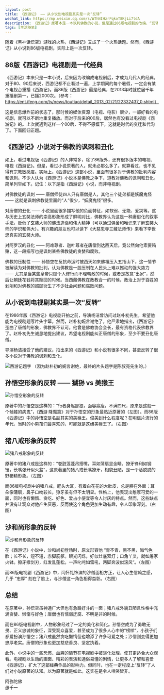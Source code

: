 ```yaml
---
layout: post
title: 《西游记》 —— 从小说到电视剧其实是一次“反转”
wechat_link: https://mp.weixin.qq.com/s/WThNIHzrPqkoT8KjLi7tdA
description: 《西游记》原著本是一本讽刺佛教的小说，但是通过86版电视剧的改编，“反转”了大众对《西游记》的认知，认为是佛教推崇的作品，甚至有人开始研究起里面的佛法了，这真是令人啼笑皆非。
tags: [生活随笔]
---
```


随着《黑神话悟空》游戏的火热，《西游记》又成了一个火热话题。然而，《西游记》从小说到86版电视剧，实际上是一次反转。

## 86版《西游记》电视剧是一代经典

《西游记》本来只是一本小说，后来因为改编成电视剧后，才成为几代人的经典。对于80、90后来说，西游记都不止看过一遍，上学期间的每个暑假，一定会有某个电视台重播《西游记》。而86版《西游记》最是经典，在2013年时就位居千年重播剧第一，已播2000次。（参考：https://ent.ifeng.com/tv/news/toutiao/detail_2013_02/21/22332437_0.shtml）

这是信息爆炸前的状态了，那时候的媒体资源（电视、电影）很少，一部好看的电视剧，就可以不断地重复播放。而对于后来的00后，居然也有没看过电视剧《西游记》的。上次就遇到这样一个00后，不得不感慨下，这就是时代的变迁和代沟了。下面回归正题。

## 《西游记》小说对于佛教的讽刺和丑化

如上，看过电视版《西游记》的人非常多，除了86版外，还有很多版本的电视、电视《西游记》。但是，看过小说原著的人，就未必那么多了。就算看过，也不见得有宗教敏感度。实际上，《西游记》这部小说，里面有很多对于佛教的批判内容和讽刺。不少人认为《西游记》小说本是佛教之争下，道教对佛教的讽刺和丑化。简单列举如下。记住：以下是指《西游记》小说，而非电视剧。

对佛教徒的讽刺 —— 唐僧师徒四人只有唐僧是人，其他三个徒弟都是妖魔鬼怪 —— 这就是讽刺佛教徒里面的“人”很少，“妖魔鬼怪”很多。

对唐僧的丑化 —— 小说里面很多描写他的负面特征，如软弱、无能、爱哭等。这与历史上玄奘法师的崇高形象形成了鲜明对比，佛教界认为这是一种庸俗化的叙事手法，贬低了玄奘大师的佛法造诣和伟大精神（可以通过俱舍和唯识来了解玄奘大师的学识和伟大）。有兴趣的朋友也可以读下《大慈恩寺三藏法师传》来看下李世忠真实的玄奘大师。

对阿罗汉的丑化 —— 阿难尊者、迦叶尊者在唐僧到达西天后，竟公然向他索要贿赂，这一段描写也是讽刺某些佛教徒的贪婪和腐败。

佛教的压制性 —— 孙悟空在反抗命运时被西天如来佛祖压入五指山下，这一情节被解读为对佛教的批判，认为佛教是一股压制在人民头上难以撼动的强大势力 —— 尤其是当某些皇帝只顾个人修行而不理朝政的时候，或者是故意“出家”，然后让朝廷花钱将其赎回的时候。当西藏佛教在政教合一的时候，政治上对于百姓的剥削和对佛教的照顾衍生了不少社会问题和腐败问题。

## 从小说到电视剧其实是一次“反转”

在1986年版《西游记》电视剧开拍之前，导演杨洁曾访问过赵朴初先生，希望他能为电视剧题写片头字幕。然而，赵朴初婉言谢绝了。他严肃地指出，《西游记》歪曲了唐僧的形象，佛教界不认可。他曾是佛教协会会长，最有资格代表佛教界了。赵朴初先生诚恳地提出建议，希望电视剧能纠正唐僧的形象，至少不要丑化唐僧。

导演杨洁接受了他的建议，拍出来的《西游记》和小说有很多不同，甚至反转了很多小说对于佛教的讽刺和丑化。

![西游记题字](../images/2024-08-23-12-50-58.png) 
（因为赵朴初的婉言谢绝，最终的片头题字是陈叔亮先生的。）

## 孙悟空形象的反转 —— 猢狲 vs 美猴王

![孙悟空形象的反转](../images/2024-08-23-13-01-33.png)

原著中的孙悟空是这样的：“行者身躯鄙猥，面容羸瘦，不满四尺，原来是这般一个骷髅的病鬼”，《西游·降魔篇》对于孙悟空的形象最贴近原著的（左图）。而86版《西游记》中的孙悟空是名副其实的美猴王。俊美到什么程度呢？在明信片流行的年代，当时的小男孩们最喜欢的，可能就是这组美猴王了。（右图）

## 猪八戒形象的反转 

![猪八戒形象的反转](../images/2024-08-23-15-05-57.png)

原著中的猪八戒是这样的：“卷脏莲蓬吊搭嘴，耳如蒲扇显金睛。獠牙锋利如钢锉，长嘴张开似火盆”，这原著里的猪八戒长嘴獠牙，相貌丑陋，是一个活脱脱的野猪精形象。（左图）

而86版电视剧中的猪八戒，肥头大耳，有着白花花的大肚皮，总是腆在外面；耳朵像蒲扇，鼻子口吻较长，獠牙虽有但不太明显。性格上，他表现出憨厚可爱的一面，同时也有懒惰、贪吃、好色、爱占小便宜等令人讨厌的特点。然而，这些缺点并没有让观众对他产生厌恶，反而使这个角色更加生动有趣，令人印象深刻。（右图）

## 沙和尚形象的反转

![沙和尚形象的反转](../images/2024-08-23-15-16-02.png)

在《西游记》小说中，沙和尚初登场时，原文形容他 “青不青，黑不黑，晦气色脸；长不长，短不短，赤脚筋躯。眼光闪烁，好似灶底双灯；口角丫叉，就如屠家火钵。獠牙撑剑刃，红发乱蓬松。一声叱咤如雷吼，两脚奔波似滚风”。（左图）

而86版电视剧《西游记》中，闫怀礼饰演的沙僧面相方正，让人心生信赖之感，几乎 “忠厚” 刻在了脸上，与沙僧这一角色相得益彰。（右图）

## 总结

在原著中，孙悟空虽神通广大但也有急躁好斗的一面；猪八戒外貌丑陋且性格中充满贪婪、懒惰与好色；唐僧也有懦弱迂腐、不明是非的时候。

而在86版电视剧中，人物形象经过了一定的美化和简化。孙悟空成为了勇敢无畏、正义忠诚的象征，深受观众喜爱，甚至成为了很多人心中的“榜样”，小孩子们都爱扮演孙悟空；猪八戒虽然贪吃懒惰但也增添了许多可爱之处；沙僧则变得更加忠厚老实。唐僧的形象也更加慈悲善良、坚定执着。

此外，小说中的一些恐怖、血腥的情节在电视剧中被淡化处理，使其更适合大众观看。电视剧以生动的画面、精彩的表演和通俗易懂的剧情，让更多人了解和喜爱《西游记》，扩大了这部经典作品的影响力。但同时，也在一定程度上“反转”了人们对小说原著的认知。以为原著就是如此。这实在是令人啼笑皆非。

阿弥陀佛<br>
愚千一

